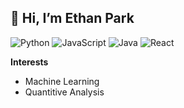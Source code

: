 __👋 Hi, I’m Ethan Park__
---   
![Python](https://img.shields.io/badge/Python-3776AB?logo=python&logoColor=FFF&style=flat-square)
![JavaScript](https://shields.io/badge/JavaScript-F7DF1E?logo=JavaScript&logoColor=000&style=flat-square)
![Java](https://img.shields.io/badge/Java-ED8B00?logo=Java&logoColor=FFF&style=flat-square)
![React](https://img.shields.io/badge/React-%2320232a.svg?style=flat-square&logo=react&logoColor=%2361DAFB)


__Interests__
- Machine Learning
- Quantitive Analysis

<!---
ethansjpark/ethansjpark is a ✨ special ✨ repository because its `README.md` (this file) appears on your GitHub profile.
You can click the Preview link to take a look at your changes.
--->
